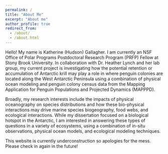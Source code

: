 ```yaml
---
permalink: /
title: "About Me"
excerpt: "About me"
author_profile: true
redirect_from: 
  - /about/
  - /about.html
---
```


Hello! My name is Katherine (Hudson) Gallagher. I am currently an NSF Office of Polar Programs Postdoctoral Research Program (PRFP) Fellow at Stony Brook University. In collaboration with Dr. Heather Lynch and her lab group, my current project is investigating how the potential retention or accumulation of Antarctic krill may play a role in where penguin colonies are located along the West Antarctic Peninsula using a combination of physical ocean modeling and penguin colony census data from the Mapping Application for Penguin Populations and Projected Dynamics (MAPPPD). 

Broadly, my research interests include the impacts of physical oceanography on species distributions and how these bio-physical interactions may drive marine species biogeography, food webs, and ecological interactions. While my dissertation focused on a biological hotspot in the Antarctic, I am interested in answering these types of questions in a variety of ecosystems, using a combination of in-situ observations, physical ocean models, and ecological modeling techniques. 

This website is currently underconstruction so apologies for the mess. Please check in again in the future! 
